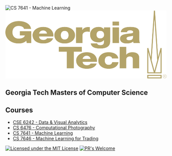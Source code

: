![CS 7641 - Machine Learning](/ml.png)
![Georgia Tech Logo](https://github.com/Jadams29/Georgia-Tech/blob/master/gt-logo.png)
## **Georgia Tech Masters of Computer Science**


## Courses
* [CSE 6242 - Data & Visual Analytics](https://github.com/Jadams29/Georgia-Tech/tree/master/CSE%206242%20-%20Data%20%26%20Visual%20Analytics)
* [CS 6476 - Computational Photography](https://github.com/Jadams29/Georgia-Tech/tree/master/CS%206475%20-%20Computational%20Photography)
* [CS 7641 - Machine Learning](https://github.com/Jadams29/Georgia-Tech/tree/master/CS%207641%20-%20Machine%20Learning)
* [CS 7646 - Machine Learning for Trading](https://github.com/Jadams29/Georgia-Tech/tree/master/CS%207646%20-%20Machine%20Learning%20for%20Trading)


[![Licensed under the MIT License](https://img.shields.io/badge/License-MIT-blue.svg)](https://github.com/Microsoft/BosqueLanguage/blob/master/LICENSE.txt)
[![PR's Welcome](https://img.shields.io/badge/PRs%20-welcome-brightgreen.svg)](#contribute)
